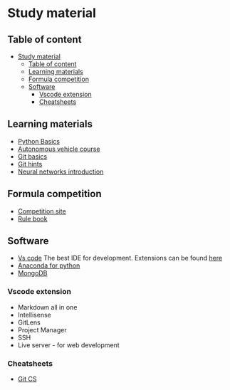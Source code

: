 # Study material

## Table of content

- [Study material](#study-material)
  - [Table of content](#table-of-content)
  - [Learning materials](#learning-materials)
  - [Formula competition](#formula-competition)
  - [Software](#software)
    - [Vscode extension](#vscode-extension)
    - [Cheatsheets](#cheatsheets)

## Learning materials

- [Python Basics](https://www.kaggle.com/learn/python)
- [Autonomous vehicle course](https://www.coursera.org/specializations/self-driving-cars) 
- [Git basics](https://git-scm.com/book/en/v1/Getting-Started-Git-Basics)
- [Git hints](https://rogerdudler.github.io/git-guide/)
- [Neural networks introduction](https://www.youtube.com/watch?v=aircAruvnKk&list=PLZHQObOWTQDNU6R1_67000Dx_ZCJB-3pi)

## Formula competition

- [Competition site](https://www.formulastudent.de/fsg/)
- [Rule book](FS-Rules_2020_V1.0.pdf)

## Software

- [Vs code](https://code.visualstudio.com/) The best IDE for development. Extensions can be found [here](##Vscode-extension)
- [Anaconda for python](https://www.anaconda.com/)
- [MongoDB](https://www.mongodb.com/)

### Vscode extension

- Markdown all in one
- Intellisense
- GitLens
- Project Manager
- SSH
- Live server - for web development

### Cheatsheets

- [Git CS](atlassian-git-cheatsheet.pdf)
